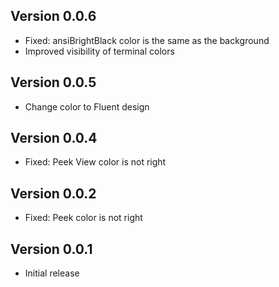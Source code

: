 ## Version 0.0.6

- Fixed: ansiBrightBlack color is the same as the background
- Improved visibility of terminal colors

## Version 0.0.5

- Change color to Fluent design

## Version 0.0.4

- Fixed: Peek View color is not right

## Version 0.0.2

- Fixed: Peek color is not right

## Version 0.0.1

- Initial release
